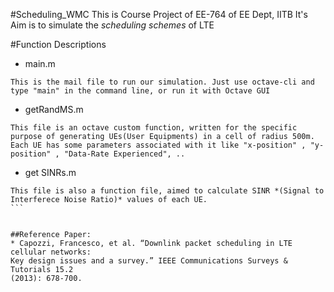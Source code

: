 #Scheduling_WMC
This is Course Project of EE-764 of EE Dept, IITB
It's Aim is to simulate the *scheduling schemes* of LTE

#Function Descriptions
* main.m
```
This is the mail file to run our simulation. Just use octave-cli and type "main" in the command line, or run it with Octave GUI
```
* getRandMS.m
```
This file is an octave custom function, written for the specific purpose of generating UEs(User Equipments) in a cell of radius 500m.
Each UE has some parameters associated with it like "x-position" , "y-position" , "Data-Rate Experienced", ..
```
* get SINRs.m
````
This file is also a function file, aimed to calculate SINR *(Signal to Interferece Noise Ratio)* values of each UE.
```


##Reference Paper: 
* Capozzi, Francesco, et al. “Downlink packet scheduling in LTE cellular networks:
Key design issues and a survey.” IEEE Communications Surveys & Tutorials 15.2
(2013): 678-700.
